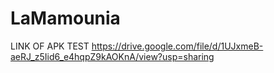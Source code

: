 # LaMamounia
LINK OF APK TEST
https://drive.google.com/file/d/1UJxmeB-aeRJ_z5Iid6_e4hqpZ9kAOKnA/view?usp=sharing
